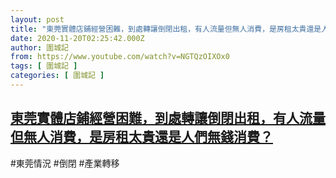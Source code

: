 ```yaml
---
layout: post
title: "東莞實體店鋪經營困難，到處轉讓倒閉出租，有人流量但無人消費，是房租太貴還是人們無錢消費？"
date: 2020-11-20T02:25:42.000Z
author: 圍城記
from: https://www.youtube.com/watch?v=NGTQzOIXOx0
tags: [ 圍城記 ]
categories: [ 圍城記 ]
---
```

<!--1605839142000-->
[東莞實體店鋪經營困難，到處轉讓倒閉出租，有人流量但無人消費，是房租太貴還是人們無錢消費？](https://www.youtube.com/watch?v=NGTQzOIXOx0)
------

<div>
#東莞情況 #倒閉 #產業轉移
</div>

